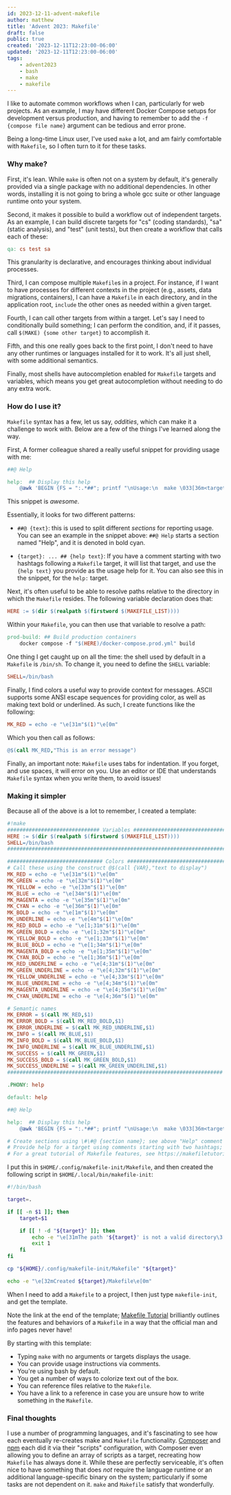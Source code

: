 ```yaml
---
id: 2023-12-11-advent-makefile
author: matthew
title: 'Advent 2023: Makefile'
draft: false
public: true
created: '2023-12-11T12:23:00-06:00'
updated: '2023-12-11T12:23:00-06:00'
tags:
    - advent2023
    - bash
    - make
    - makefile
---
```

I like to automate common workflows when I can, particularly for web projects.
As an example, I may have different Docker Compose setups for development versus production, and having to remember to add the `-f {compose file name}` argument can be tedious and error prone.

Being a long-time Linux user, I've used `make` a lot, and am fairly comfortable with `Makefile`, so I often turn to it for these tasks.

<!--- EXTENDED -->

### Why make?

First, it's lean.
While `make` is often not on a system by default, it's generally provided via a single package with no additional dependencies.
In other words, installing it is not going to bring a whole gcc suite or other language runtime onto your system.

Second, it makes it possible to build a workflow out of independent targets.
As an example, I can build discrete targets for "cs" (coding standards), "sa" (static analysis), and "test" (unit tests), but then create a workflow that calls each of these:

```makefile
qa: cs test sa
```

This granularity is declarative, and encourages thinking about individual processes.

Third, I can compose multiple `Makefile`s in a project.
For instance, if I want to have processes for different contexts in the project (e.g., assets, data migrations, containers), I can have a `Makefile` in each directory, and in the application root, `include` the other ones as needed within a given target.

Fourth, I can call other targets from within a target.
Let's say I need to conditionally build something; I can perform the condition, and, if it passes, call `$(MAKE) {some other target}` to accomplish it.

Fifth, and this one really goes back to the first point, I don't need to have any other runtimes or languages installed for it to work.
It's all just shell, with some additional semantics.

Finally, most shells have autocompletion enabled for `Makefile` targets and variables, which means you get great autocompletion without needing to do any extra work.

### How do I use it?

`Makefile` syntax has a few, let us say, _oddities_, which can make it a challenge to work with.
Below are a few of the things I've learned along the way.

First, A former colleague shared a really useful snippet for providing usage with me:

```makefile
##@ Help

help:  ## Display this help
	@awk 'BEGIN {FS = ":.*##"; printf "\nUsage:\n  make \033[36m<target>\033[0m\n"} /^[0-9a-zA-Z_-]+:.*?##/ { printf "  \033[36m%-40s\033[0m %s\n", $$1, $$2 } /^##@/ { printf "\n\033[1m%s\033[0m\n", substr($$0, 5) } ' $(MAKEFILE_LIST)
```

This snippet is _awesome_.

Essentially, it looks for two different patterns:

- `##@ {text}`: this is used to split different _sections_ for reporting usage.
  You can see an example in the snippet above: `##@ Help` starts a section named "Help", and it is denoted in bold cyan.

- `{target}: ... ## {help text}`: If you have a comment starting with two hashtags following a `Makefile` target, it will list that target, and use the `{help text}` you provide as the usage help for it.
  You can also see this in the snippet, for the `help:` target.

Next, it's often useful to be able to resolve paths relative to the directory in which the `Makefile` resides.
The following variable declaration does that:

```makefile
HERE := $(dir $(realpath $(firstword $(MAKEFILE_LIST))))
```

Within your `Makefile`, you can then use that variable to resolve a path:

```makefile
prod-build: ## Build production containers
    docker compose -f "$(HERE)/docker-compose.prod.yml" build
```

One thing I get caught up on all the time: the shell used by default in a `Makefile` is `/bin/sh`.
To change it, you need to define the `SHELL` variable:

```makefile
SHELL=/bin/bash
```

Finally, I find colors a useful way to provide context for messages.
ASCII supports some ANSI escape sequences for providing color, as well as making text bold or underlined.
As such, I create functions like the following:

```makefile
MK_RED = echo -e "\e[31m"$(1)"\e[0m"
```

Which you then call as follows:

```makefile
@$(call MK_RED,"This is an error message")
```

Finally, an important note: `Makefile` uses tabs for indentation.
If you forget, and use spaces, it will error on you.
Use an editor or IDE that understands `Makefile` syntax when you write them, to avoid issues!

### Making it simpler

Because all of the above is a lot to remember, I created a template:

```makefile
#!make
############################## Variables ##############################
HERE := $(dir $(realpath $(firstword $(MAKEFILE_LIST))))
SHELL=/bin/bash
#######################################################################

############################### Colors ################################
# Call these using the construct @$(call {VAR},"text to display")
MK_RED = echo -e "\e[31m"$(1)"\e[0m"
MK_GREEN = echo -e "\e[32m"$(1)"\e[0m"
MK_YELLOW = echo -e "\e[33m"$(1)"\e[0m"
MK_BLUE = echo -e "\e[34m"$(1)"\e[0m"
MK_MAGENTA = echo -e "\e[35m"$(1)"\e[0m"
MK_CYAN = echo -e "\e[36m"$(1)"\e[0m"
MK_BOLD = echo -e "\e[1m"$(1)"\e[0m"
MK_UNDERLINE = echo -e "\e[4m"$(1)"\e[0m"
MK_RED_BOLD = echo -e "\e[1;31m"$(1)"\e[0m"
MK_GREEN_BOLD = echo -e "\e[1;32m"$(1)"\e[0m"
MK_YELLOW_BOLD = echo -e "\e[1;33m"$(1)"\e[0m"
MK_BLUE_BOLD = echo -e "\e[1;34m"$(1)"\e[0m"
MK_MAGENTA_BOLD = echo -e "\e[1;35m"$(1)"\e[0m"
MK_CYAN_BOLD = echo -e "\e[1;36m"$(1)"\e[0m"
MK_RED_UNDERLINE = echo -e "\e[4;31m"$(1)"\e[0m"
MK_GREEN_UNDERLINE = echo -e "\e[4;32m"$(1)"\e[0m"
MK_YELLOW_UNDERLINE = echo -e "\e[4;33m"$(1)"\e[0m"
MK_BLUE_UNDERLINE = echo -e "\e[4;34m"$(1)"\e[0m"
MK_MAGENTA_UNDERLINE = echo -e "\e[4;35m"$(1)"\e[0m"
MK_CYAN_UNDERLINE = echo -e "\e[4;36m"$(1)"\e[0m"

# Semantic names
MK_ERROR = $(call MK_RED,$1)
MK_ERROR_BOLD = $(call MK_RED_BOLD,$1)
MK_ERROR_UNDERLINE = $(call MK_RED_UNDERLINE,$1)
MK_INFO = $(call MK_BLUE,$1)
MK_INFO_BOLD = $(call MK_BLUE_BOLD,$1)
MK_INFO_UNDERLINE = $(call MK_BLUE_UNDERLINE,$1)
MK_SUCCESS = $(call MK_GREEN,$1)
MK_SUCCESS_BOLD = $(call MK_GREEN_BOLD,$1)
MK_SUCCESS_UNDERLINE = $(call MK_GREEN_UNDERLINE,$1)
######################################################################

.PHONY: help

default: help

##@ Help

help:  ## Display this help
	@awk 'BEGIN {FS = ":.*##"; printf "\nUsage:\n  make \033[36m<target>\033[0m\n"} /^[0-9a-zA-Z_-]+:.*?##/ { printf "  \033[36m%-40s\033[0m %s\n", $$1, $$2 } /^##@/ { printf "\n\033[1m%s\033[0m\n", substr($$0, 5) } ' $(MAKEFILE_LIST)

# Create sections using \#\#@ {section name}; see above "Help" comment
# Provide help for a target using comments starting with two hashtags; see above "help" target
# For a great tutorial of Makefile features, see https://makefiletutorial.com/
```

I put this in `$HOME/.config/makefile-init/Makefile`, and then created the following script in `$HOME/.local/bin/makefile-init`:

```bash
#!/bin/bash

target=.

if [[ -n $1 ]]; then
    target=$1

    if [[ ! -d "${target}" ]]; then
        echo -e "\e[31mThe path '${target}' is not a valid directory\3[0m"
        exit 1
    fi
fi

cp "${HOME}/.config/makefile-init/Makefile" "${target}"

echo -e "\e[32mCreated ${target}/Makefile\e[0m"
```

When I need to add a `Makefile` to a project, I then just type `makefile-init`, and get the template.

Note the link at the end of the template; [Makefile Tutorial](https://makefiletutorial.com/) brilliantly outlines the features and behaviors of a `Makefile` in a way that the official man and info pages never have!

By starting with this template:

- Typing `make` with no arguments or targets displays the usage.
- You can provide usage instructions via comments.
- You're using bash by default.
- You get a number of ways to colorize text out of the box.
- You can reference files relative to the `Makefile`.
- You have a link to a reference in case you are unsure how to write something in the `Makefile`.

### Final thoughts

I use a number of programming languages, and it's fascinating to see how each eventually re-creates make and `Makefile` functionality.
[Composer](https://getcomposer.org) and [npm](https://www.npmjs.com) each did it via their "scripts" configuration, with Composer even allowing you to define an array of scripts as a target, recreating how `Makefile` has always done it.
While these are perfectly serviceable, it's often nice to have something that does _not_ require the language runtime or an additional language-specific binary on the system; particularly if some tasks are not dependent on it.
`make` and `Makefile` satisfy that wonderfully.
